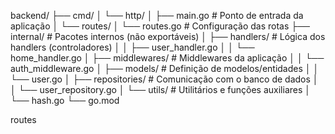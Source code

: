 backend/
├── cmd/
│   └── http/
│       ├── main.go               # Ponto de entrada da aplicação
│       └── routes/
│           └── routes.go         # Configuração das rotas
├── internal/                     # Pacotes internos (não exportáveis)
│   ├── handlers/                 # Lógica dos handlers (controladores)
│   │    ├── user_handler.go
│   │    └── home_handler.go
│   ├── middlewares/              # Middlewares da aplicação
│   │    └── auth_middleware.go
│   ├── models/                   # Definição de modelos/entidades
│   │    └── user.go
│   ├── repositories/             # Comunicação com o banco de dados
│   │    └── user_repository.go
│   └── utils/                    # Utilitários e funções auxiliares
│        └── hash.go
└── go.mod


routes